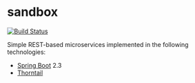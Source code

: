 # sandbox

[![Build Status](https://travis-ci.org/chrisgleissner/microservice.svg?branch=master)](https://travis-ci.org/chrisgleissner/microserver)

Simple REST-based microservices implemented in the following technologies:
* [Spring Boot](https://github.com/spring-projects/spring-boot) 2.3
* [Thorntail](https://github.com/thorntail/thorntail)


